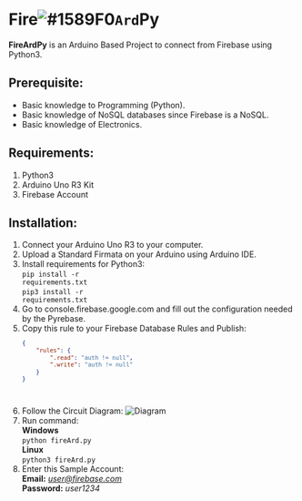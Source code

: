 # Fire![#1589F0](https://placehold.it/15/1589F0/000000?text=+)`Ard`Py

<p><b>FireArdPy</b> is an Arduino Based Project to connect from Firebase using Python3.</p>

## Prerequisite:
* Basic knowledge to Programming (Python).
* Basic knowledge of NoSQL databases since Firebase is a NoSQL.
* Basic knowledge of Electronics.


## Requirements:
1. Python3
2. Arduino Uno R3 Kit
3. Firebase Account

## Installation:
1. Connect your Arduino Uno R3 to your computer.
2. Upload a Standard Firmata on your Arduino using Arduino IDE.
3. Install requirements for Python3:
	<br><code>pip install -r requirements.txt</code>
	<br><code>pip3 install -r requirements.txt</code>
4. Go to console.firebase.google.com and fill out the configuration needed by the Pyrebase.
5. Copy this rule to your Firebase Database Rules and Publish:
	<code>
	```json
	{
		"rules": {
			".read": "auth != null",
			".write": "auth != null"
		}
	}
	```
	</code>
6. Follow the Circuit Diagram:
![Diagram](https://github.com/mboy1011/FireArdPy/blob/master/Circuit%20Diagram.png)
7. Run command:
	<br><b>Windows</b></br>
	<code>python fireArd.py</code>
	<br><b>Linux</b></br>
	<code>python3 fireArd.py</code>
8. Enter this Sample Account:
	<br><b>Email:</b> <i>user@firebase.com</i>
	<br><b>Password:</b> <i>user1234</i>
##



